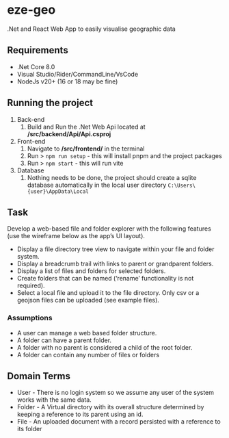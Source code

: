 # eze-geo
.Net and React Web App to easily visualise geographic data

## Requirements
- .Net Core 8.0
- Visual Studio/Rider/CommandLine/VsCode
- NodeJs v20+ (16 or 18 may be fine)
## Running the project
1. Back-end
   1. Build and Run the .Net Web Api located at **/src/backend/Api/Api.csproj**
2. Front-end
   1. Navigate to **/src/frontend/** in the terminal
   2. Run > `npm run setup` - this will install pnpm and the project packages
   3. Run > `npm start` - this will run vite
3. Database
   1. Nothing needs to be done, the project should create a sqlite database automatically in the local user directory `C:\Users\{user}\AppData\Local`

## Task
Develop a web-based file and folder explorer with the following features (use the wireframe below as the app’s UI layout).
- Display a file directory tree view to navigate within your file and folder system.
- Display a breadcrumb trail with links to parent or grandparent folders.
- Display a list of files and folders for selected folders.
- Create folders that can be named (‘rename’ functionality is not required).
- Select a local file and upload it to the file directory. Only csv or a geojson files can be uploaded (see example files).

### Assumptions
- A user can manage a web based folder structure.
- A folder can have a parent folder.
- A folder with no parent is considered a child of the root folder.
- A folder can contain any number of files or folders

## Domain Terms
- User - There is no login system so we assume any user of the system works with the same data.
- Folder - A Virtual directory with its overall structure determined by keeping a reference to its parent using an id.
- File - An uploaded document with a record persisted with a reference to its folder



